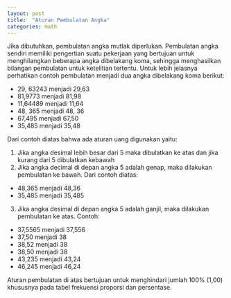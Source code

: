 ```yaml
---
layout: post
title:  "Aturan Pembulatan Angka"
categories: math
---
```


Jika dibutuhkan, pembulatan angka mutlak diperlukan. Pembulatan angka sendiri memiliki pengertian suatu pekerjaan yang bertujuan untuk menghilangkan beberapa angka dibelakang koma, sehingga menghasilkan bilangan pembulatan untuk ketelitian tertentu. <!--more--> Untuk lebih jelasnya perhatikan contoh pembulatan menjadi dua angka dibelakang koma berikut:

- 29, 63243 menjadi 29,63
- 81,9773 menjadi 81,98
- 11,64489 menjadi 11,64
- 48, 365 menjadi 48, 36
- 67,495 menjadi 67,50
- 35,485 menjadi 35,48

Dari contoh diatas bahwa ada aturan uang digunakan yaitu:

1. Jika angka desimal lebih besar dari 5 maka dibulatkan ke atas dan jika kurang dari 5 dibulatkan kebawah
2. Jika angka decimal di depan angka 5 adalah genap, maka dilakukan pembulatan ke bawah. Dari contoh diatas:
  - 48,365 menjadi 48,36
  - 35,485 menjadi 35,485

3. Jika angka desimal di depan angka 5 adalah ganjil, maka dilakukan pembulatan ke atas. Contoh:
  - 37,5565 menjadi 37,556
  - 37,50 menjadi 38
  - 38,52 menjadi 38
  - 38,50 menjadi 38
  - 43,235 menjadi 43,24
  - 46,245 menjadi 46,24

Aturan pembulatan di atas bertujuan untuk menghindari jumlah 100% (1,00) khususnya pada tabel frekuensi proporsi dan persentase.
